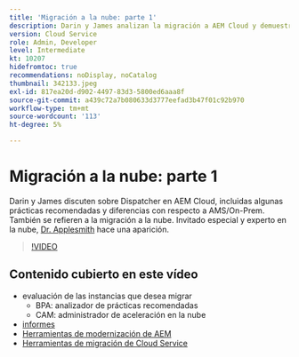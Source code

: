 ```yaml
---
title: 'Migración a la nube: parte 1'
description: Darin y James analizan la migración a AEM Cloud y demuestran algunas técnicas y prácticas recomendadas.
version: Cloud Service
role: Admin, Developer
level: Intermediate
kt: 10207
hidefromtoc: true
recommendations: noDisplay, noCatalog
thumbnail: 342133.jpeg
exl-id: 817ea20d-d902-4497-83d3-5800ed6aaa8f
source-git-commit: a439c72a7b080633d3777eefad3b47f01c92b970
workflow-type: tm+mt
source-wordcount: '113'
ht-degree: 5%

---
```


# Migración a la nube: parte 1

Darin y James discuten sobre Dispatcher en AEM Cloud, incluidas algunas prácticas recomendadas y diferencias con respecto a AMS/On-Prem. También se refieren a la migración a la nube. Invitado especial y experto en la nube, [Dr. Applesmith](https://twitter.com/DrApplesmith) hace una aparición.

>[!VIDEO](https://video.tv.adobe.com/v/342133?quality=12&learn=on)

## Contenido cubierto en este vídeo

+ evaluación de las instancias que desea migrar
   + BPA: analizador de prácticas recomendadas
   + CAM: administrador de aceleración en la nube
+ [informes](https://github.com/chetanmeh/oak-console-scripts/tree/master/src/main/groovy/repostats)
+ [Herramientas de modernización de AEM](https://opensource.adobe.com/aem-modernize-tools/)
+ [Herramientas de migración de Cloud Service](https://github.com/adobe/aem-cloud-service-source-migration)
